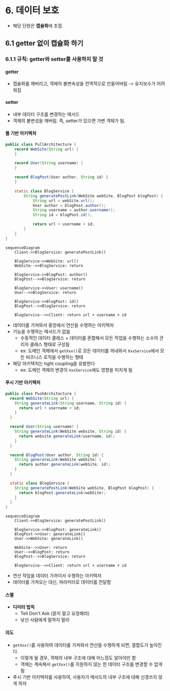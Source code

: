 # 6. 데이터 보호 
- 해당 단원은 **캡슐화**에 초점

## 6.1 getter 없이 캡슐화 하기 
### 6.1.1 규칙: getter와 setter를 사용하지 말 것  
#### getter
- 캡슐화를 깨버리고, 객체의 불변속성을 전역적으로 만들어버림 -> 유지보수가 어려워짐

#### setter
- 내부 데이터 구조를 변경하는 메서드
- 객체의 불변성을 깨버림. 즉, setter가 있으면 가변 객체가 됨.

#### 풀 기반 아키텍처 
```java
public class PullArchitecture {
    record WebSite(String url) {
    }

    record User(String username) {
    }

    record BlogPost(User author, String id) {
    }

    static class BlogService {
        String generatePostLink(WebSite webSite, BlogPost blogPost) {
            String url = webSite.url();
            User author = blogPost.author();
            String username = author.username();
            String id = blogPost.id();

            return url + username + id;
        }
    }
}
```
```mermaid
sequenceDiagram
    Client->>BlogService: generatePostLink()
    
    BlogService->>WebSite: url()
    WebSite-->>BlogService: return
    
    BlogService->>BlogPost: author()
    BlogPost-->>BlogService: return
    
    BlogService->>User: username()
    User-->>BlogService: return
    
    BlogService->>BlogPost: id()
    BlogPost-->>BlogService: return
    
    BlogService-->>Client: return url + username + id
```
- 데이터를 가져와서 중앙에서 연산을 수행하는 아키텍처
- 기능을 수행하는 메서드가 없음 
  - 수동적인 데이터 클래스 + 데이터를 혼합해서 모든 작업을 수행하는 소수의 관리자 클래스 형태로 구성됨 
  - ex: 도메인 객체에서 `getXxx()`로 모든 데이터를 꺼내와서 `XxxService`에서 모든 비즈니스 로직을 수행하는 형태
- 해당 아키텍처는 tight coupling을 유발한다 
  - ex: 도메인 객체의 변경이 `XxxService`에도 영향을 미치게 됨

#### 푸시 기반 아키텍처
```java
public class PushArchitecture {
  record WebSite(String url) {
    String generateLink(String username, String id) {
      return url + username + id;
    }
  }

  record User(String username) {
    String generateLink(WebSite website, String id) {
      return website.generateLink(username, id);
    }
  }

  record BlogPost(User author, String id) {
    String generateLink(WebSite webSite) {
      return author.generateLink(webSite, id);
    }
  }

  static class BlogService {
    String generatePostLink(WebSite webSite, BlogPost blogPost) {
      return blogPost.generateLink(webSite);
    }
  }
}
```
```mermaid
sequenceDiagram
    Client->>BlogService: generatePostLink()
    
    BlogService->>BlogPost: generateLink()
    BlogPost->>User: generateLink()
    User->>WebSite: generateLink()
    
    WebSite-->>User: return
    User-->>BlogPost: return
    BlogPost-->>BlogService: return
    
    BlogService-->>Client: return url + username + id
```

- 연산 작업을 데이터 가까이서 수행하는 아키텍처
- 데이터를 가져오는 대신, 파라미터로 데이터를 전달함

#### 스멜 
- **디미터 법칙**
  - Tell Don't Ask (묻지 말고 요청해라)
  - 낯선 사람에게 말하지 말라 


#### 의도
- `getXxx()`를 사용하여 데이터를 가져와서 연산을 수행하게 되면, 결합도가 높아진다. 
  - 이렇게 될 경우, 객체의 내부 구조에 대해 어느정도 알아야만 함 
  - 객체는 계속해서 `getXxx()`를 지원하지 않는 한 데이터 구조를 변경할 수 없게 됨
- 푸시 기반 아키텍처를 사용하여, 사용자가 메서드의 내부 구조에 대해 신경쓰지 않게 하자 